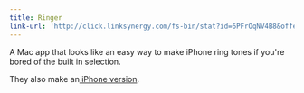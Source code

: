 ```yaml
---
title: Ringer
link-url: 'http://click.linksynergy.com/fs-bin/stat?id=6PFrOqNV4B8&offerid=146261&type=3&subid=0&tmpid=1826&RD_PARM1=http%253A%252F%252Fitunes.apple.com%252Fca%252Fapp%252Fringer-ringtone-maker%252Fid402437824%253Fmt%253D12%2526uo%253D4%2526partnerId%253D30'
---
```

<p>A Mac app that looks like an easy way to make iPhone ring tones if you're bored of the built in selection.</p>
<p>They also make an<a href="http://click.linksynergy.com/fs-bin/stat?id=6PFrOqNV4B8&amp;offerid=146261&amp;type=3&amp;subid=0&amp;tmpid=1826&amp;RD_PARM1=http%253A%252F%252Fitunes.apple.com%252Fca%252Fapp%252Fringer-ringtone-creator%252Fid410360585%253Fmt%253D8%2526uo%253D4%2526partnerId%253D30" title="" target=""> iPhone version</a>.</p>
